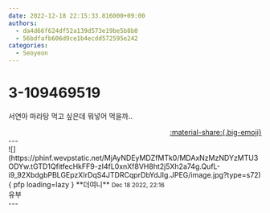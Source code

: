 ```yaml
---
date: 2022-12-18 22:15:33.816000+09:00
authors:
  - da4d66f624df52a139d573e19be5b8b0
  - 56bdfafb606d9ce1b4ecdd572595e242
categories:
  - Seoyeon
---
```


# 3-109469519

<div class="post-container" markdown="1">
<div class="content-container md-sidebar__scrollwrap" markdown="1">

서연아 마라탕 먹고 싶은데 뭐넣어 먹을까.. 

</div>
</div>

<div style="text-align: right;" markdown="1">
<a href="https://weverse.io/fromis9/fanpost/3-109469519" style="text-align: right;">:material-share:{.big-emoji}</a>
</div>
---

<div class="comments-container md-sidebar__scrollwrap" markdown="1">
<div class="comment" markdown="1">
<div class='id-container' markdown="1">
![](https://phinf.wevpstatic.net/MjAyNDEyMDZfMTk0/MDAxNzMzNDYzMTU3ODYw.tGTD1QfitfecHkFF9-zI4fL0xnXf8VH8ht2j5Xh2a74g.QufL-i9_92XbdgbPBLGEpzXIrDqS4JTDRCqprDbYdJIg.JPEG/image.jpg?type=s72){ pfp loading=lazy }
**<span class="artist">더여니</span>** <small>Dec 18 2022, 22:16</small><br>
</div>
<div class='comment-body' markdown="1">
유부
</div>
</div>
</div>
---
